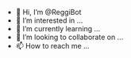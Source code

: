 - 👋 Hi, I’m @ReggiBot
- 👀 I’m interested in ...
- 🌱 I’m currently learning ...
- 💞️ I’m looking to collaborate on ...
- 📫 How to reach me ...

<!---
ReggiBot/ReggiBot is a ✨ special ✨ repository because its `README.md` (this file) appears on your GitHub profile.
You can click the Preview link to take a look at your changes.
--->
